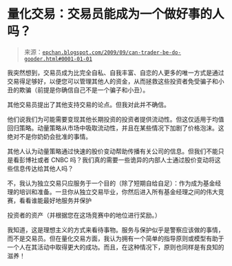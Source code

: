 <!--yml

类别：未分类

日期：2024-05-12 19:06:27

-->

# 量化交易：交易员能成为一个做好事的人吗？

> 来源：[`epchan.blogspot.com/2009/09/can-trader-be-do-gooder.html#0001-01-01`](http://epchan.blogspot.com/2009/09/can-trader-be-do-gooder.html#0001-01-01)

我突然想到，交易员成为比完全自私、自我丰富、自恋的人更多的唯一方式是通过交易得足够好，以便您可以管理其他人的资金，从而拯救这些投资者免受骗子和小丑的欺骗（前提是你确信自己不是一个骗子和小丑）。

其他交易员提出了其他支持交易的论点。但我对此并不确信。

他们说我们为可能需要变现其他长期投资的投资者提供流动性。但这仅适用于均值回归策略。动量策略从市场中吸取流动性，并且在某些情况下加剧了价格泡沫。这绝对不是你奶奶会批准的事情。

其他人认为动量策略通过快速的股价变动帮助传播有关公司的信息。但我们不能只是看彭博社或者 CNBC 吗？我们真的需要一些诡异的内部人士通过股价变动将这些信息传达给其他人吗？

不，我认为独立交易只应服务于一个目的（除了短期自给自足）：作为成为基金经理的培训和准备。一旦你从独立交易毕业，你然后进入所有基金经理之间的伟大竞赛，看看谁能最好地服务并保护

投资者的资产（并根据您在这场竞赛中的地位进行奖励。）

我知道，这是理想主义的方式来看待事物。服务与保护似乎是警察应该做的事情，而不是交易员。但在量化交易方面，我认为拥有一个简单的指导原则或模型有助于一个人在其活动中取得更大的成功。而且，在这种情况下，原则也同样是有良知的滋养！
